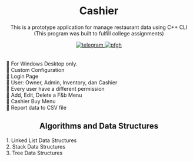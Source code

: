 <h1 align="center">Cashier</h1>

<div align="center">
	<p>
		This is a prototype application for manage restaurant data using C++ CLI <br>
		(This program was built to fulfill college assignments)
	</p>
	<a href="https://t.me/ItsMeAsada">
        	<img src="https://img.shields.io/badge/Chat-Telegram-blue" alt="telegram">
    	</a>
	<a href="https://github.com/Asadaaaaa">
        	<img src="https://img.shields.io/badge/Profile-Github-lightgrey" alt="pfgh">
	</a>
</div>
    <br><br>
    🔹 For Windows Desktop only.
    <br>
    🔹 Custom Configuration
    <br>
    🔹 Login Page
    <br>
    🔹 User: Owner, Admin, Inventory, dan Cashier
    <br>
    🔹 Every user have a different permission
    <br>
    🔹 Add, Edit, Delete a F&b Menu
    <br>
    🔹 Cashier Buy Menu
    <br>
    🔹 Report data to CSV file
    <br>

<div align="center">
	<h2>Algorithms and Data Structures</h2>
</div>
 1. Linked List Data Structures<br>
 2. Stack Data Structures<br>
 3. Tree Data Structures<br>
